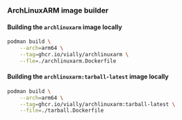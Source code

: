 ### ArchLinuxARM image builder

#### Building the `archlinuxarm` image locally

```sh
podman build \
    --arch=arm64 \
    --tag=ghcr.io/vially/archlinuxarm \
    --fle=./archlinuxarm.Dockerfile
```

#### Building the `archlinuxarm:tarball-latest` image locally

```sh
podman build \
    --arch=arm64 \
    --tag=ghcr.io/vially/archlinuxarm:tarball-latest \
    --file=./tarball.Dockerfile
```
